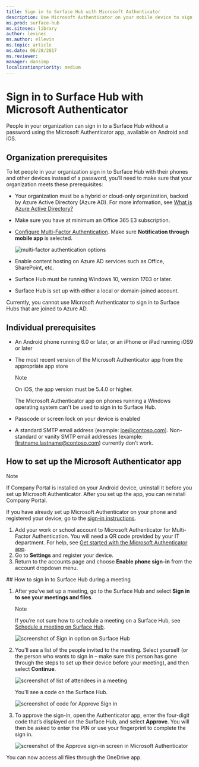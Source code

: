 ```yaml
---
title: Sign in to Surface Hub with Microsoft Authenticator
description: Use Microsoft Authenticator on your mobile device to sign in to Surface Hub.
ms.prod: surface-hub
ms.sitesec: library
author: levinec
ms.author: ellevin
ms.topic: article
ms.date: 08/28/2017
ms.reviewer: 
manager: dansimp
localizationpriority: medium
---
```


# Sign in to Surface Hub with Microsoft Authenticator

People in your organization can sign in to a Surface Hub  without a password using the Microsoft Authenticator app, available on Android and iOS.


## Organization prerequisites

To let people in your organization sign in to Surface Hub with their phones and other devices instead of a password, you’ll need to make sure that your organization meets these prerequisites: 

- Your organization must be a hybrid or cloud-only organization, backed by Azure Active Directory (Azure AD). For more information, see [What is Azure Active Directory?](https://docs.microsoft.com/azure/active-directory/active-directory-whatis)

- Make sure you have at minimum an Office 365 E3 subscription. 

- [Configure Multi-Factor Authentication](https://docs.microsoft.com/azure/active-directory/authentication/howto-mfa-mfasettings). Make sure **Notification through mobile app** is selected. 

    ![multi-factor authentication options](images/mfa-options.png)

- Enable content hosting on Azure AD services such as Office, SharePoint, etc. 

- Surface Hub must be running Windows 10, version 1703 or later.

- Surface Hub is set up with either a local or domain-joined account.

Currently, you cannot use Microsoft Authenticator to sign in to Surface Hubs that are joined to Azure AD. 

## Individual prerequisites

- An Android phone running 6.0 or later, or an iPhone or iPad running iOS9 or later 

- The most recent version of the Microsoft Authenticator app from the appropriate app store 
    >[!NOTE]
    >On iOS, the app version must be 5.4.0 or higher.
    >
    >The Microsoft Authenticator app on phones running a Windows operating system can't be used to sign in to Surface Hub.
    
- Passcode or screen lock on your device is enabled

- A standard SMTP email address (example: joe@contoso.com). Non-standard or vanity SMTP email addresses (example: firstname.lastname@contoso.com) currently don’t work.


## How to set up the Microsoft Authenticator app

>[!NOTE]
>If Company Portal is installed on your Android device, uninstall it before you set up Microsoft Authenticator. After you set up the app, you can reinstall Company Portal.
>
>If you have already set up Microsoft Authenticator on your phone and registered your device, go to the [sign-in instructions](#signin).

1. Add your work or school account to Microsoft Authenticator for Multi-Factor Authentication. You will need a QR code provided by your IT department. For help, see [Get started with the Microsoft Authenticator app](https://docs.microsoft.com/azure/multi-factor-authentication/end-user/microsoft-authenticator-app-how-to).
2. Go to **Settings** and register your device.
1. Return to the accounts page and choose **Enable phone sign-in** from the account dropdown menu.


<span id="signin" />
## How to sign in to Surface Hub during a meeting

1. After you’ve set up a meeting, go to the Surface Hub and select **Sign in to see your meetings and files**.

    >[!NOTE]
    >If you’re not sure how to schedule a meeting on a Surface Hub, see [Schedule a meeting on Surface Hub](https://support.microsoft.com/help/17325/surfacehub-schedulemeeting).

    ![screenshot of Sign in option on Surface Hub](images/sign-in.png)

2. You’ll see a list of the people invited to the meeting. Select yourself (or the person who wants to sign in – make sure this person has gone through the steps to set up their device before your meeting), and then select **Continue**.

    ![screenshot of list of attendees in a meeting](images/attendees.png)
    
    You'll see a code on the Surface Hub.
    
    ![screenshot of code for Approve Sign in](images/approve-signin.png)
    
3. To approve the sign-in, open the Authenticator app, enter the four-digit code that’s displayed on the Surface Hub, and select **Approve**. You will then be asked to enter the PIN or use your fingerprint to complete the sign in. 

    ![screenshot of the Approve sign-in screen in Microsoft Authenticator](images/approve-signin2.png)
    
You can now access all files through the OneDrive app.

